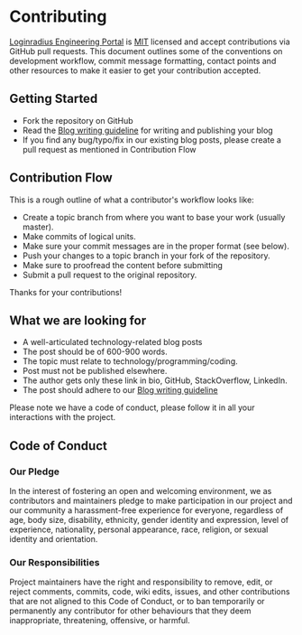 # Contributing

[Loginradius Engineering Portal](https://www.loginradius.com/engineering/blog) is [MIT](LICENSE) licensed and accept contributions via GitHub pull requests. This document outlines some of the conventions on development workflow, commit message formatting, contact points and other resources to make it easier to get your contribution accepted.


## Getting Started

 - Fork the repository on GitHub
 - Read the [Blog writing guideline](GUIDELINES.md) for writing and publishing your blog
 - If you find any bug/typo/fix in our existing blog posts, please create a pull request as mentioned in Contribution Flow

## Contribution Flow
This is a rough outline of what a contributor's workflow looks like:

 - Create a topic branch from where you want to base your work (usually master).
 - Make commits of logical units.
 - Make sure your commit messages are in the proper format (see below).
 - Push your changes to a topic branch in your fork of the repository.
 - Make sure to proofread the content before submitting
 - Submit a pull request to the original repository.

Thanks for your contributions!

## What we are looking for

 - A well-articulated technology-related blog posts
 - The post should be of 600-900 words.
 - The topic must relate to technology/programming/coding.
 - Post must not be published elsewhere.
 - The author gets only these link in bio, GitHub, StackOverflow, LinkedIn.
 - The post should adhere to our [Blog writing guideline](GUIDELINES.md)


Please note we have a code of conduct, please follow it in all your interactions with the project.

## Code of Conduct

### Our Pledge

In the interest of fostering an open and welcoming environment, we as
contributors and maintainers pledge to make participation in our project and
our community a harassment-free experience for everyone, regardless of age, body
size, disability, ethnicity, gender identity and expression, level of experience,
nationality, personal appearance, race, religion, or sexual identity and
orientation.

### Our Responsibilities

Project maintainers have the right and responsibility to remove, edit, or
reject comments, commits, code, wiki edits, issues, and other contributions
that are not aligned to this Code of Conduct, or to ban temporarily or
permanently any contributor for other behaviours that they deem inappropriate, threatening, offensive, or harmful.